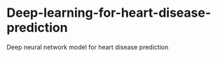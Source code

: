 # Deep-learning-for-heart-disease-prediction
Deep neural network model for heart disease prediction

